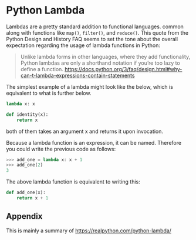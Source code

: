 # Python Lambda

Lambdas are a pretty standard addition to functional languages.
common along with functions like `map()`, `filter()`, and `reduce()`.
This quote from the Python Design and History FAQ seems to set the tone
about the overall expectation regarding the usage of lambda functions in Python:

> Unlike lambda forms in other languages, where they add functionality,
> Python lambdas are only a shorthand notation if you’re too lazy to define a function.
> <https://docs.python.org/3/faq/design.html#why-can-t-lambda-expressions-contain-statements>

The simplest example of a lambda might look like the below,
which is equivalent to what is further below.

```python
lambda x: x
```

```python
def identity(x):  
    return x
```

both of them takes an argument x and returns it upon invocation.

Because a lambda function is an expression, it can be named. Therefore you could write the previous code as follows:

```python
>>> add_one = lambda x: x + 1
>>> add_one(2)
3
```

The above lambda function is equivalent to writing this:

```python
def add_one(x):
    return x + 1
```

## Appendix

This is mainly a summary of <https://realpython.com/python-lambda/>
